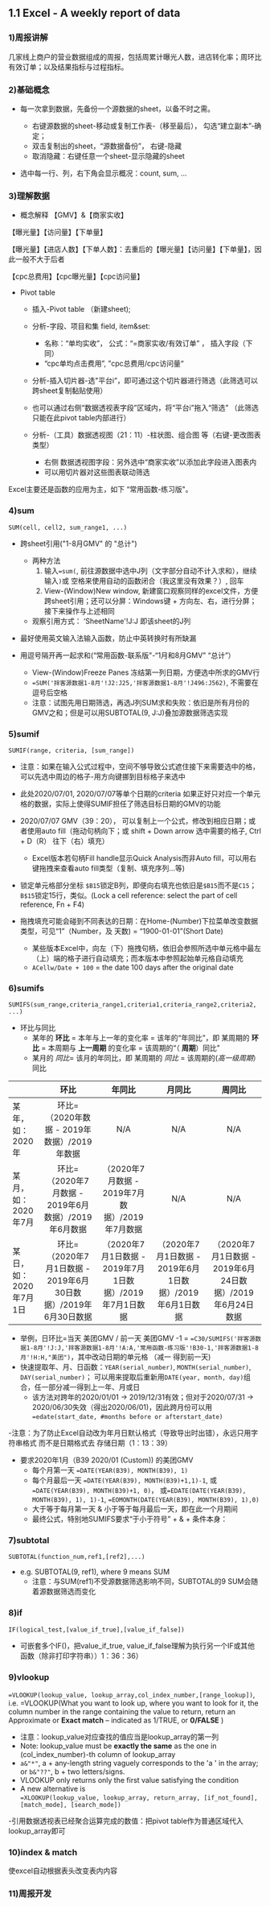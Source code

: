## 1.1 Excel - A weekly report of data
### 1)周报讲解

几家线上商户的营业数据组成的周报，包括周累计曝光人数，进店转化率；周环比有效订单；以及结果指标与过程指标。

### 2)基础概念

- 每一次拿到数据，先备份一个源数据的sheet，以备不时之需。
  - 右键源数据的sheet-移动或复制工作表-（移至最后）， 勾选“建立副本”-确定；
  - 双击复制出的sheet，“源数据备份”， 右键-隐藏
  - 取消隐藏：右键任意一个sheet-显示隐藏的sheet

- 选中每一行、列，右下角会显示概况：count, sum, ...

### 3)理解数据

- 概念解释
【GMV】&【商家实收】

【曝光量】【访问量】【下单量】

【曝光量】【进店人数】【下单人数】：去重后的【曝光量】【访问量】【下单量】，因此一般不大于后者

【cpc总费用】【cpc曝光量】【cpc访问量】


- Pivot table
  - 插入-Pivot table （新建sheet);
  - 分析-字段、项目和集 field, item&set:
      - 名称：“单均实收”， 公式：“=商家实收/有效订单” ， 插入字段（下同）
      - “cpc单均点击费用”, ”cpc总费用/cpc访问量“

  - 分析-插入切片器-选"平台i”，即可通过这个切片器进行筛选（此筛选可以跨sheet复制黏贴使用）
  - 也可以通过右侧“数据透视表字段”区域内，将“平台i”拖入“筛选” （此筛选只能在此pivot table内部进行）

  - 分析-（工具）数据透视图（21：11）-柱状图、组合图 等（右键-更改图表类型）
    - 右侧 数据透视图字段：另外选中“商家实收”以添加此字段进入图表内
    - 可以用切片器对这些图表联动筛选
 

Excel主要还是函数的应用为主，如下 “常用函数-练习版"。

### 4)sum
`SUM(cell, cell2, sum_range1, ...)`
- 跨sheet引用("1-8月GMV" 的 "总计")
  - 两种方法  
    1. 输入`=sum(`, 前往源数据中选中J列（文字部分自动不计入求和），继续输入`)`或 空格来使用自动的函数闭合（我这里没有效果？）, 回车
    2. View-(Window)New window, 新建窗口观察同样的excel文件，方便跨sheet引用；还可以分屏：Windows键 + 方向左、右，进行分屏；接下来操作与上述相同
  - 观察引用方式： ‘SheetName'!J:J 即该sheet的J列

- 最好使用英文输入法输入函数，防止中英转换时有所缺漏

- 用逗号隔开再一起求和(“常用函数-联系版"-“1月和8月GMV” “总计”）
  - View-(Window)Freeze Panes 冻结第一列日期，方便选中所求的GMV行
  - `=SUM('拌客源数据1-8月'!J2:J25,'拌客源数据1-8月'!J496:J562)`, 不需要在逗号后空格
  - 注意：试图先用日期筛选，再选J列SUM求和失败：依旧是所有月份的GMV之和；但是可以用SUBTOTAL(9, J:J)叠加源数据筛选实现

### 5)sumif
`SUMIF(range, criteria, [sum_range])`
- 注意：如果在输入公式过程中，空间不够导致公式遮住接下来需要选中的格，可以先选中周边的格子-用方向键挪到目标格子来选中
- 此处2020/07/01, 2020/07/07等单个日期的criteria 如果正好只对应一个单元格的数据，实际上使得SUMIF担任了筛选目标日期的GMV的功能
- 2020/07/07 GMV（39：20）， 可以复制上一个公式，修改到相应日期；或者使用auto fill（拖动句柄向下；或 shift + Down arrow 选中需要的格子, Ctrl + D（R） 往下（右）填充）
  - Excel版本若句柄Fill handle显示Quick Analysis而非Auto fill，可以用右键拖拽来查看auto fill类型（复制、填充序列…等)
- 锁定单元格部分坐标 `$B15`锁定B列，即便向右填充也依旧是`$B15`而不是`C15`；`B$15`锁定15行，类似。(Lock a cell reference: select the part of cell reference, Fn + F4)

- 拖拽填充可能会碰到不同表达的日期：在Home-(Number)下拉菜单改变数据类型，可见“1”（Number，及 天数) = “1900-01-01”(Short Date)
  - 某些版本Excel中，向左（下）拖拽句柄，依旧会参照所选中单元格中最左（上）端的格子进行自动填充；而本版本中参照起始单元格自动填充
  - `ACellw/Date + 100` = the date 100 days after the original date

### 6)sumifs 
`SUMIFS(sum_range,criteria_range1,criteria1,criteria_range2,criteria2, ...)`

- 环比与同比
  - 某年的 __环比__ = 本年与上一年的变化率 = 该年的“年同比”，即 某周期的 __环比__ = 本周期与 __上一周期__ 的变化率 = 该周期的“（ __周期__）同比"
  - 某月的 _同比_= 该月的年同比，即 某周期的 _同比_ = 该周期的(_高一级周期_）同比
  
|  |  环比  |年同比|月同比|周同比
|--|:-------:|:------:|:-----:|:-----:|
|某年，如：2020年|环比=（2020年数据 - 2019年数据）/2019年数据 |N/A|N/A|N/A|
|某月，如：2020年7月|环比=（2020年7月数据 - 2019年6月数据）/2019年6月数据 |（2020年7月数据 - 2019年7月数据）/2019年7月数据|N/A|N/A|
|某日，如：2020年7月1日|环比=（2020年7月1日数据 - 2019年6月30日数据）/2019年6月30日数据 |（2020年7月1日数据 - 2019年7月1日数据）/2019年7月1日数据|（2020年7月1日数据 - 2019年6月1日数据）/2019年6月1日数据|（2020年7月1日数据 - 2019年6月24日数据）/2019年6月24日数据|

  - 举例，日环比=当天 美团GMV / 前一天 美团GMV -1 = `=C30/SUMIFS('拌客源数据1-8月'!J:J,'拌客源数据1-8月'!A:A,'常用函数-练习版'!B30-1,'拌客源数据1-8月'!H:H,"美团")`，其中改动日期的单元格 （减一 得到前一天)
  - 快速提取年、月、日函数：`YEAR(serial_number)`, `MONTH(serial_number)`, `DAY(serial_number)`； 可以用来提取后重新用`DATE(year, month, day)`组合，任一部分减一得到上一年、月或日
    - 该方法对跨年的2020/01/01 -> 2019/12/31有效；但对于2020/07/31 -> 2020/06/30失效（得出2020/06/01)，因此跨月份可以用`=edate(start_date, #months before or afterstart_date)`

-注意：为了防止Excel自动改为年月日默认格式（导致导出时出错），永远只用字符串格式 而不是日期格式去 存储日期（1：13：39）

- 要求2020年1月（B39 2020/01 (Custom)) 的美团GMV
  - 每个月第一天 `=DATE(YEAR(B39), MONTH(B39), 1)`
  - 每个月最后一天  `=DATE(YEAR(B39), MONTH(B39)+1,1)-1`, 或`=DATE(YEAR(B39), MONTH(B39)+1, 0)`， 或`=EDATE(DATE(YEAR(B39), MONTH(B39), 1), 1)-1`, `=EOMONTH(DATE(YEAR(B39), MONTH(B39), 1),0)`
  - 大于等于每月第一天 & 小于等于每月最后一天，即在此一个月期间
  - 最终公式，特别地SUMIFS要求“于小于符号” + & + 条件本身：
### 7)subtotal
`SUBTOTAL(function_num,ref1,[ref2],...)`

- e.g. SUBTOTAL(9, ref1), where 9 means SUM
  - 注意：与SUM(ref1)不受源数据筛选影响不同，SUBTOTAL的9 SUM会随着源数据筛选而变化
  
### 8)if
`IF(logical_test,[value_if_true],[value_if_false])`
- 可嵌套多个IF()，把value_if_true, value_if_false理解为执行另一个IF或其他函数（除非打印字符串））1：36：36）

### 9)vlookup
`=VLOOKUP(lookup_value, lookup_array,col_index_number,[range_lookup])`, i.e.  =VLOOKUP(What you want to look up, where you want to look for it, the column number in the range containing the value to return, return an Approximate or __Exact match__ – indicated as 1/TRUE, or __0/FALSE__ )
- 注意：lookup_value对应查找的值应当是lookup_array的第一列
- Note: lookup_value must be __exactly the same__ as the one in (col_index_number)-th column of lookup_array
- `a&"*"`, a + any-length string vaguely corresponds to the 'a ' in the array; or `b&"??"`, b + two letters/signs.
- VLOOKUP only returns only the first value satisfying the condition
- A new alternative is `=XLOOKUP(lookup_value, lookup_array, return_array, [if_not_found], [match_mode], [search_mode])`

-引用数据透视表已经聚合运算完成的数值：把pivot table作为普通区域代入lookup_array即可

### 10)index & match
使excel自动根据表头改变表内内容



### 11)周报开发

